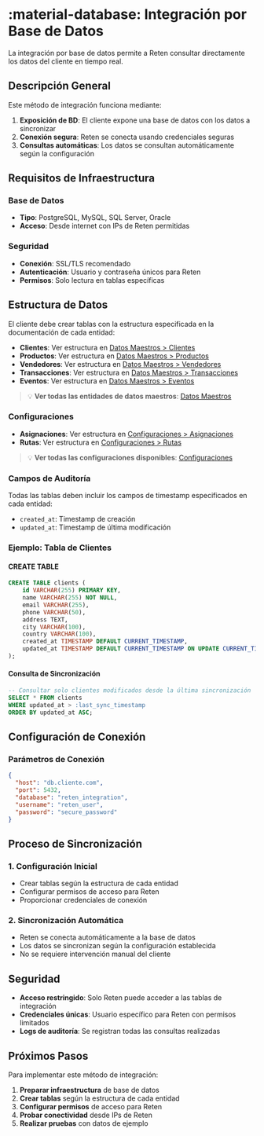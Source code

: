 # :material-database: Integración por Base de Datos

La integración por base de datos permite a Reten consultar directamente los datos del cliente en tiempo real.

## Descripción General

Este método de integración funciona mediante:

1. **Exposición de BD**: El cliente expone una base de datos con los datos a sincronizar
2. **Conexión segura**: Reten se conecta usando credenciales seguras
3. **Consultas automáticas**: Los datos se consultan automáticamente según la configuración

## Requisitos de Infraestructura

### Base de Datos
- **Tipo**: PostgreSQL, MySQL, SQL Server, Oracle
- **Acceso**: Desde internet con IPs de Reten permitidas

### Seguridad
- **Conexión**: SSL/TLS recomendado
- **Autenticación**: Usuario y contraseña únicos para Reten
- **Permisos**: Solo lectura en tablas específicas

## Estructura de Datos

El cliente debe crear tablas con la estructura especificada en la documentación de cada entidad:

- **Clientes**: Ver estructura en [Datos Maestros > Clientes](../../master-data/client/README.md)
- **Productos**: Ver estructura en [Datos Maestros > Productos](../../master-data/product/README.md)
- **Vendedores**: Ver estructura en [Datos Maestros > Vendedores](../../master-data/seller/README.md)
- **Transacciones**: Ver estructura en [Datos Maestros > Transacciones](../../master-data/transactions/README.md)
- **Eventos**: Ver estructura en [Datos Maestros > Eventos](../../master-data/events/README.md)

> 💡 **Ver todas las entidades de datos maestros**: [Datos Maestros](../../master-data/README.md)

### Configuraciones
- **Asignaciones**: Ver estructura en [Configuraciones > Asignaciones](../../settings/assignments/README.md)
- **Rutas**: Ver estructura en [Configuraciones > Rutas](../../settings/routes/README.md)

> 💡 **Ver todas las configuraciones disponibles**: [Configuraciones](../../settings/README.md)

### Campos de Auditoría
Todas las tablas deben incluir los campos de timestamp especificados en cada entidad:
- `created_at`: Timestamp de creación
- `updated_at`: Timestamp de última modificación

### Ejemplo: Tabla de Clientes

#### CREATE TABLE
```sql
CREATE TABLE clients (
    id VARCHAR(255) PRIMARY KEY,
    name VARCHAR(255) NOT NULL,
    email VARCHAR(255),
    phone VARCHAR(50),
    address TEXT,
    city VARCHAR(100),
    country VARCHAR(100),
    created_at TIMESTAMP DEFAULT CURRENT_TIMESTAMP,
    updated_at TIMESTAMP DEFAULT CURRENT_TIMESTAMP ON UPDATE CURRENT_TIMESTAMP
);
```

#### Consulta de Sincronización
```sql
-- Consultar solo clientes modificados desde la última sincronización
SELECT * FROM clients 
WHERE updated_at > :last_sync_timestamp
ORDER BY updated_at ASC;
```

## Configuración de Conexión

### Parámetros de Conexión
```json
{
  "host": "db.cliente.com",
  "port": 5432,
  "database": "reten_integration",
  "username": "reten_user",
  "password": "secure_password"
}
```

## Proceso de Sincronización

### 1. Configuración Inicial
- Crear tablas según la estructura de cada entidad
- Configurar permisos de acceso para Reten
- Proporcionar credenciales de conexión

### 2. Sincronización Automática
- Reten se conecta automáticamente a la base de datos
- Los datos se sincronizan según la configuración establecida
- No se requiere intervención manual del cliente

## Seguridad

- **Acceso restringido**: Solo Reten puede acceder a las tablas de integración
- **Credenciales únicas**: Usuario específico para Reten con permisos limitados
- **Logs de auditoría**: Se registran todas las consultas realizadas

## Próximos Pasos

Para implementar este método de integración:

1. **Preparar infraestructura** de base de datos
2. **Crear tablas** según la estructura de cada entidad
3. **Configurar permisos** de acceso para Reten
4. **Probar conectividad** desde IPs de Reten
5. **Realizar pruebas** con datos de ejemplo
